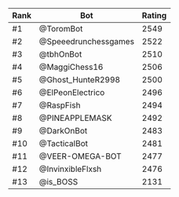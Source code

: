 Rank|Bot|Rating
---|---|---
#1|@ToromBot|2549
#2|@Speeedrunchessgames|2522
#3|@tbhOnBot|2510
#4|@MaggiChess16|2506
#5|@Ghost_HunteR2998|2500
#6|@ElPeonElectrico|2496
#7|@RaspFish|2494
#8|@PINEAPPLEMASK|2492
#9|@DarkOnBot|2483
#10|@TacticalBot|2481
#11|@VEER-OMEGA-BOT|2477
#12|@InvinxibleFlxsh|2476
#13|@is_BOSS|2131
